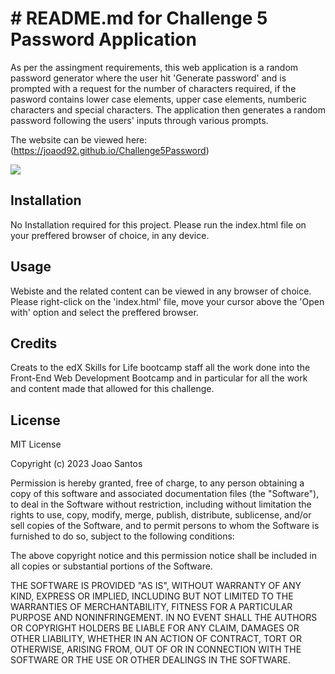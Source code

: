 # # README.md for Challenge 5 Password Application

As per the assingment requirements, this web application is a random password generator where the user hit 'Generate password' and is prompted with a request for the number of characters required, if the pasword contains lower case elements, upper case elements, numberic characters and special characters.
The application then generates a random password following the users' inputs through various prompts. 

The website can be viewed here: (https://joaod92.github.io/Challenge5Password)

<img src="./assets/05-javascript-challenge-demo.png)">

## Installation
No Installation required for this project. Please run the index.html file on your preffered browser of choice, in any device. 

## Usage
Webiste and the related content can be viewed in any browser of choice. Please right-click on the 'index.html' file, move your cursor above the 'Open with' option and select the preffered browser. 

## Credits
Creats to the edX Skills for Life bootcamp staff all the work done into the Front-End Web Development Bootcamp and in particular for all the work and content made that allowed for this challenge. 

## License

MIT License

Copyright (c) 2023 Joao Santos

Permission is hereby granted, free of charge, to any person obtaining a copy
of this software and associated documentation files (the "Software"), to deal
in the Software without restriction, including without limitation the rights
to use, copy, modify, merge, publish, distribute, sublicense, and/or sell
copies of the Software, and to permit persons to whom the Software is
furnished to do so, subject to the following conditions:

The above copyright notice and this permission notice shall be included in all
copies or substantial portions of the Software.

THE SOFTWARE IS PROVIDED "AS IS", WITHOUT WARRANTY OF ANY KIND, EXPRESS OR
IMPLIED, INCLUDING BUT NOT LIMITED TO THE WARRANTIES OF MERCHANTABILITY,
FITNESS FOR A PARTICULAR PURPOSE AND NONINFRINGEMENT. IN NO EVENT SHALL THE
AUTHORS OR COPYRIGHT HOLDERS BE LIABLE FOR ANY CLAIM, DAMAGES OR OTHER
LIABILITY, WHETHER IN AN ACTION OF CONTRACT, TORT OR OTHERWISE, ARISING FROM,
OUT OF OR IN CONNECTION WITH THE SOFTWARE OR THE USE OR OTHER DEALINGS IN THE
SOFTWARE.
